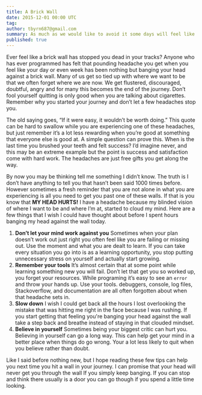 ```yaml
---
title: A Brick Wall
date: 2015-12-01 00:00 UTC
tag:
author: tbyrn687@gmail.com
summary: As much as we would like to avoid it some days will feel like you hit a brick wall. This is my thought on how to handle those days.
published: true
---
```


Ever feel like a brick wall has stopped you dead in your tracks?  Anyone who has ever programmed has felt that pounding headache you get when you feel like your day or even week has been nothing but banging your head against a brick wall.  Many of us get so tied up with where we want to be that we often forget where we are now.  We get flustered, discouraged, doubtful, angry and for many this becomes the end of the journey. Don’t fool yourself quitting is only good when you are talking about cigarettes.  Remember why you started your journey and don’t let a few headaches stop you.

The old saying goes,  “If it were easy, it wouldn’t be worth doing.”  This quote can be hard to swallow while you are experiencing one of these headaches, but just remember it’s a lot less rewarding when you’re good at something that everyone else is good at.  A simple question can prove this.  When is the last time you brushed your teeth and felt success? I’d imagine never, and this may be an extreme example but the point is success and satisfaction come with hard work. The headaches are just free gifts you get along the way.

By now you may be thinking tell me something I didn’t know. The truth is I don’t have anything to tell you that hasn’t been said 1000 times before. However sometimes a fresh reminder that you are not alone in what you are experiencing is all you need to get you past one of these walls.  If that is you know that **MY HEAD HURTS!**  I have a headache because my blinded vision of where I want to be and where I’m at, started to cloud my mind.  Here are a few things that I wish I could have thought about before I spent hours banging my head against the wall today.

1. **Don’t let your mind work against you**  Sometimes when your plan doesn’t work out just right you often feel like you are failing or missing out.  Use the moment and what you are dealt to learn.  If you can take every situation you go into is as a learning opportunity, you stop putting unnecessary stress on yourself and actually start growing.
2. **Remember your tools** It’s almost certain that at some point while learning something new you will fail.  Don’t let that get you so worked up, you forget your resources.  While programing it’s easy to see an `error` and throw your hands up.  Use your tools.  debuggers, console, log files, Stackoverflow, and documentation are all often forgotten about when that headache sets in.  
3. **Slow down**  I wish I could get back all the hours I lost overlooking the mistake that was hitting me right in the face because I was rushing.  If you start getting that feeling you're banging your head against the wall take a step back and breathe instead of staying in that clouded mindset.
4. **Believe in yourself**  Sometimes being your biggest critic can hurt you. Believing in yourself can go a long way.  This can help get your mind in a better place when things do go wrong.  Your a lot less likely to quit when you believe rather than doubt. 

Like I said before nothing new, but I hope reading these few tips can help you next time you hit a wall in your journey. I can promise that your head will never get you through the wall If you simply keep banging. If you can stop and think there usually is a door you can go though if you spend a little time looking.  

